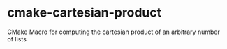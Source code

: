 # cmake-cartesian-product
CMake Macro for computing the cartesian product of an arbitrary number of lists

